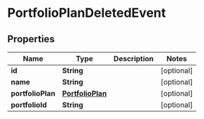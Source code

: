 
# PortfolioPlanDeletedEvent

## Properties
Name | Type | Description | Notes
------------ | ------------- | ------------- | -------------
**id** | **String** |  |  [optional]
**name** | **String** |  |  [optional]
**portfolioPlan** | [**PortfolioPlan**](PortfolioPlan.md) |  |  [optional]
**portfolioId** | **String** |  |  [optional]



